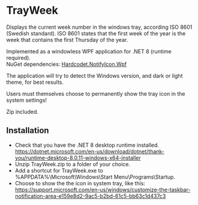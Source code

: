 TrayWeek
========

Displays the current week number in the windows tray, according ISO 8601 (Swedish standard).
ISO 8601 states that the first week of the year is the week that contains the first Thursday of the year.

Implemented as a windowless WPF application for .NET 8 (runtime required).  
NuGet dependencies: [Hardcodet.NotifyIcon.Wpf](https://github.com/hardcodet/wpf-notifyicon)

The application will try to detect the Windows version, and dark or light theme, for best results.

Users must themselves choose to permanently show the tray icon in the system settings!

Zip included.

Installation
------------
* Check that you have the .NET 8 desktop runtime installed. https://dotnet.microsoft.com/en-us/download/dotnet/thank-you/runtime-desktop-8.0.11-windows-x64-installer
* Unzip TrayWeek.zip to a folder of your choice.
* Add a shortcut for TrayWeek.exe to %APPDATA%\Microsoft\Windows\Start Menu\Programs\Startup.
* Choose to show the the icon in system tray, like this: https://support.microsoft.com/en-us/windows/customize-the-taskbar-notification-area-e159e8d2-9ac5-b2bd-61c5-bb63c1d437c3
